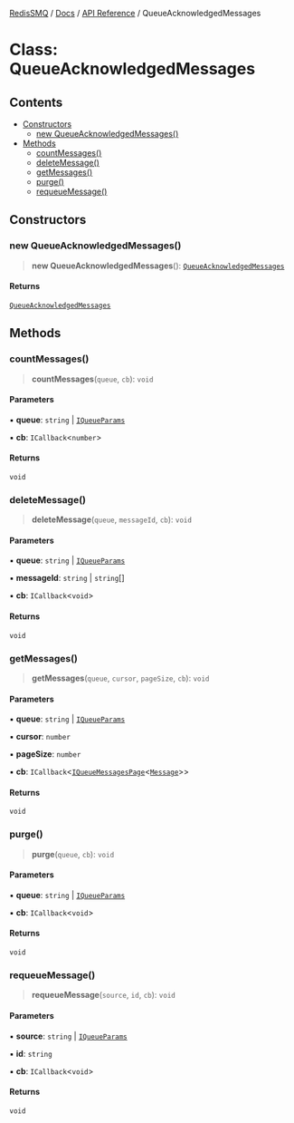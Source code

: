 [RedisSMQ](../../../README.md) / [Docs](../../README.md) / [API Reference](../README.md) / QueueAcknowledgedMessages

# Class: QueueAcknowledgedMessages

## Contents

- [Constructors](QueueAcknowledgedMessages.md#constructors)
  - [new QueueAcknowledgedMessages()](QueueAcknowledgedMessages.md#new-queueacknowledgedmessages)
- [Methods](QueueAcknowledgedMessages.md#methods)
  - [countMessages()](QueueAcknowledgedMessages.md#countmessages)
  - [deleteMessage()](QueueAcknowledgedMessages.md#deletemessage)
  - [getMessages()](QueueAcknowledgedMessages.md#getmessages)
  - [purge()](QueueAcknowledgedMessages.md#purge)
  - [requeueMessage()](QueueAcknowledgedMessages.md#requeuemessage)

## Constructors

### new QueueAcknowledgedMessages()

> **new QueueAcknowledgedMessages**(): [`QueueAcknowledgedMessages`](QueueAcknowledgedMessages.md)

#### Returns

[`QueueAcknowledgedMessages`](QueueAcknowledgedMessages.md)

## Methods

### countMessages()

> **countMessages**(`queue`, `cb`): `void`

#### Parameters

▪ **queue**: `string` | [`IQueueParams`](../interfaces/IQueueParams.md)

▪ **cb**: `ICallback`<`number`>

#### Returns

`void`

### deleteMessage()

> **deleteMessage**(`queue`, `messageId`, `cb`): `void`

#### Parameters

▪ **queue**: `string` | [`IQueueParams`](../interfaces/IQueueParams.md)

▪ **messageId**: `string` | `string`[]

▪ **cb**: `ICallback`<`void`>

#### Returns

`void`

### getMessages()

> **getMessages**(`queue`, `cursor`, `pageSize`, `cb`): `void`

#### Parameters

▪ **queue**: `string` | [`IQueueParams`](../interfaces/IQueueParams.md)

▪ **cursor**: `number`

▪ **pageSize**: `number`

▪ **cb**: `ICallback`<[`IQueueMessagesPage`](../interfaces/IQueueMessagesPage.md)<[`Message`](Message.md)>>

#### Returns

`void`

### purge()

> **purge**(`queue`, `cb`): `void`

#### Parameters

▪ **queue**: `string` | [`IQueueParams`](../interfaces/IQueueParams.md)

▪ **cb**: `ICallback`<`void`>

#### Returns

`void`

### requeueMessage()

> **requeueMessage**(`source`, `id`, `cb`): `void`

#### Parameters

▪ **source**: `string` | [`IQueueParams`](../interfaces/IQueueParams.md)

▪ **id**: `string`

▪ **cb**: `ICallback`<`void`>

#### Returns

`void`


